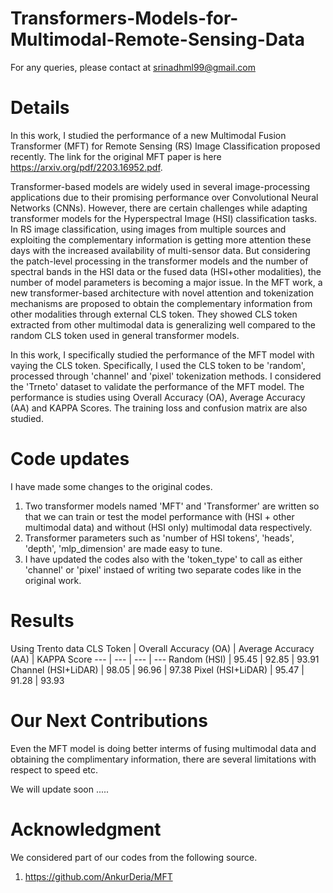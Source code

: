 # Transformers-Models-for-Multimodal-Remote-Sensing-Data

For any queries, please contact at srinadhml99@gmail.com

# Details
In this work, I studied the performance of a new Multimodal Fusion Transformer (MFT) for Remote Sensing (RS) Image Classification proposed recently. The link for the original MFT paper is here https://arxiv.org/pdf/2203.16952.pdf. 

Transformer-based models are widely used in several image-processing applications due to their promising performance over Convolutional Neural Networks (CNNs). However, there are certain challenges while adapting transformer models for the Hyperspectral Image (HSI) classification tasks. In RS image classification, using images from multiple sources and exploiting the complementary information is getting more attention these days with the increased availability of multi-sensor data. But considering the patch-level processing in the transformer models and the number of spectral bands in the HSI data or the fused data (HSI+other modalities), the number of model parameters is becoming a major issue. In the MFT work, a new transformer-based architecture with novel attention and tokenization mechanisms are proposed to obtain the complementary information from other modalities through external CLS token. They showed CLS token extracted from other multimodal data is generalizing well compared to the random CLS token used in general transformer models.

In this work, I specifically studied the performance of the MFT model with vaying the CLS token. Specifically, I used the CLS token to be 'random', processed through 'channel' and 'pixel' tokenization methods. I considered the 'Trneto' dataset to validate the performance of the MFT model.
The performance is studies using Overall Accuracy (OA), Average Accuracy (AA) and KAPPA Scores. The training loss and confusion matrix are also studied. 

# Code updates
I have made some changes to the original codes.

1. Two transformer models named 'MFT' and 'Transformer' are written so that we can train or test the model performance with (HSI + other multimodal data) and without (HSI only) multimodal data respectively.
2. Transformer parameters such as 'number of HSI tokens', 'heads', 'depth', 'mlp_dimension' are made easy to tune.
3. I have updated the codes also with the 'token_type' to call as either 'channel' or 'pixel' instaed of writing two separate codes like in the original work.

# Results
Using Trento data
CLS Token | Overall Accuracy (OA) | Average Accuracy (AA) | KAPPA Score
--- | --- | --- | --- 
Random (HSI) | 95.45 | 92.85 | 93.91 
Channel (HSI+LiDAR) | 98.05 | 96.96 | 97.38
Pixel (HSI+LiDAR) | 95.47 | 91.28 | 93.93

# Our Next Contributions
Even the MFT model is doing better interms of fusing multimodal data and obtaining the complimentary information, there are several limitations with respect to speed etc.

We will update soon .....

# Acknowledgment
We considered part of our codes from the following source.
1. https://github.com/AnkurDeria/MFT
